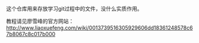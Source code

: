 这个仓库用来存放学习git过程中的文件，没什么实质作用。

教程请见廖雪峰的官方网站：http://www.liaoxuefeng.com/wiki/0013739516305929606dd18361248578c67b8067c8c017b000
